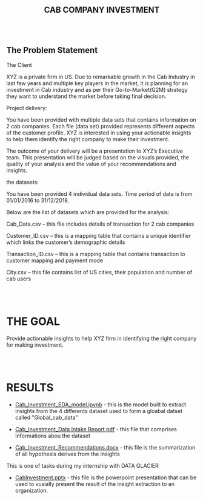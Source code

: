 <h2 align="center"> CAB COMPANY INVESTMENT </h2>

<br><br>

## The Problem Statement
The Client

XYZ is a private firm in US. Due to remarkable growth in the Cab Industry in last few years and multiple key players in the market, it is planning for an investment 
in Cab industry and as per their Go-to-Market(G2M) strategy they want to understand the market before taking final decision.

Project delivery:

You have been provided with multiple data sets that contains information on 2 cab companies. Each file (data set) provided represents different aspects of 
the customer profile. XYZ is interested in using your actionable insights to help them identify the right company to make their investment.

The outcome of your delivery will be a presentation to XYZ’s Executive team. This presentation will be judged based on the visuals provided, 
the quality of your analysis and the value of your recommendations and insights. 

the datasets:

You have been provided 4 individual data sets. Time period of data is from 01/01/2016 to 31/12/2018.

Below are the list of datasets which are provided for the analysis:

Cab_Data.csv – this file includes details of transaction for 2 cab companies

Customer_ID.csv – this is a mapping table that contains a unique identifier which links the customer’s demographic details

Transaction_ID.csv – this is a mapping table that contains transaction to customer mapping and payment mode

City.csv – this file contains list of US cities, their population and number of cab users

<br><br>
# THE GOAL

Provide actionable insights to help XYZ firm in identifying the right company for making investment.

<br><br>
# RESULTS


* [Cab_Investment_EDA_model.ipynb](https://github.com/memudualimatou/CAB-INVESTMENT-EDA/blob/main/SubmissionWeek2/Cab_Investment_EDA_model.ipynb) - this is the model built to extract insights from the 4 differents dataset used to form a gloabal datset called "Global_cab_data" 

* [Cab_Investment_Data Intake Report.pdf](https://github.com/memudualimatou/CAB-INVESTMENT-EDA/blob/main/SubmissionWeek2/Cab_Investment_Data%20Intake%20Report.pdf) - this file that comprises informations abou the dataset

* [Cab_Investment_Recommendations.docx](https://github.com/memudualimatou/CAB-INVESTMENT-EDA/blob/main/SubmissionWeek2/Cab_Investment_Recommendations.docx) - this file is the summarization of all hypothesis derives from the insights



This is one of tasks during my internship with DATA GLACIER

* [CabInvestment.pptx](https://github.com/memudualimatou/CAB-INVESTMENT-EDA/tree/main/SubmissionWeek3) - this file is the powerpoint presentation that can be used to vusially present the result of the insight extraction to an organization.



